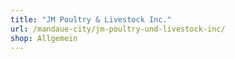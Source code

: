 ```yaml
---
title: "JM Poultry & Livestock Inc."
url: /mandaue-city/jm-poultry-und-livestock-inc/
shop: Allgemein
---
```

